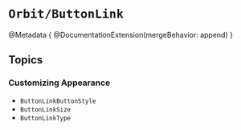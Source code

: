 # ``Orbit/ButtonLink``

@Metadata {
    @DocumentationExtension(mergeBehavior: append)
}

## Topics

### Customizing Appearance

- ``ButtonLinkButtonStyle``
- ``ButtonLinkSize``
- ``ButtonLinkType``
